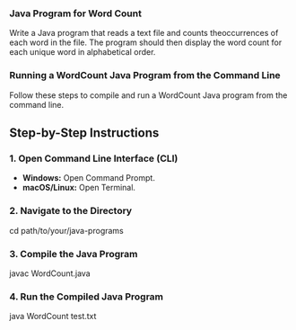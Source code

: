 ### Java Program for Word Count
Write a Java program that reads a text file and counts theoccurrences of each word in the file. The program should then display the word count for each unique word in alphabetical order.




### Running a WordCount Java Program from the Command Line

Follow these steps to compile and run a WordCount Java program from the command line.

## Step-by-Step Instructions

### 1. Open Command Line Interface (CLI)
- **Windows:** Open Command Prompt.
- **macOS/Linux:** Open Terminal.

### 2. Navigate to the Directory
cd path/to/your/java-programs

### 3. Compile the Java Program

javac WordCount.java

### 4. Run the Compiled Java Program

java WordCount test.txt



